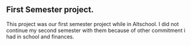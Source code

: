 ## First Semester project. 
This project was our first semester project while in Altschool. I did not continue my second semester with them because of other commitment i had in school and finances. 

